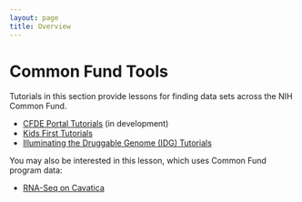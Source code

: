 ```yaml
---
layout: page
title: Overview
---
```

Common Fund Tools
=======================

Tutorials in this section provide lessons for finding data sets across the NIH Common Fund.

- [CFDE Portal Tutorials](CFDE-Portal/index.md) (in development)
- [Kids First Tutorials](Kids-First/index.md)
- [Illuminating the Druggable Genome (IDG) Tutorials](IDG.md)


You may also be interested in this lesson, which uses Common Fund program data:

- [RNA-Seq on Cavatica](../Bioinformatic-Analyses/RNAseq-on-Cavatica/rna_seq_1.md)
